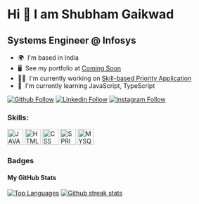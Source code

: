 # Hi 👋 I am Shubham Gaikwad
## Systems Engineer @ Infosys

* 🌍  I'm based in India
* 🖥️  See my portfolio at [Coming Soon](.)
* 👨‍💻  I'm currently working on [Skill-based Priority Application](.)
* 🧠  I'm currently learning JavaScript, TypeScript


[![Github Follow](https://img.shields.io/badge/Github-100000?style=badge&logo=github&logoColor=white)](https://github.com/shubhamtechgeek)
[![Linkedin Follow](https://img.shields.io/badge/Linkedin-0077B5?style=badge&logo=linkedin&logoColor=white)](https://www.linkedin.com/in/www.linkedin.com/in/shubham-gaikwad-backend/)
[![Instagram Follow](https://img.shields.io/badge/Instagram-E4405F?style=badge&logo=instagram&logoColor=white)](https://instagram.com/shub_gaik)


<h3 align="left">Skills:</h3>
<p align="left">

<a href="https://docs.oracle.com/en/java/" target="_blank" rel="noreferrer"><img src="https://cdn.jsdelivr.net/gh/devicons/devicon/icons/java/java-original.svg" width="36" height="36" alt="JAVA" /></a>
<a href="https://developer.mozilla.org/en-US/docs/Web/HTML" target="_blank" rel="noreferrer"><img src="https://cdn.jsdelivr.net/gh/devicons/devicon/icons/html5/html5-original.svg" width="36" height="36" alt="HTML" /></a> 
<a href="https://developer.mozilla.org/en-US/docs/Web/CSS" target="_blank" rel="noreferrer"><img src="https://cdn.jsdelivr.net/gh/devicons/devicon/icons/css3/css3-original.svg" width="36" height="36" alt="CSS" /></a> 
<a href="https://spring.io/" target="_blank" rel="noreferrer"><img src="https://cdn.jsdelivr.net/gh/devicons/devicon/icons/spring/spring-original.svg" width="36" height="36" alt="SPRING" /></a> 
<a href="https://www.mysql.com/" target="_blank" rel="noreferrer"><img src="https://cdn.jsdelivr.net/gh/devicons/devicon/icons/mysql/mysql-original.svg" width="36" height="36" alt="MYSQL" /></a> 

</p>


### Badges

<h4>My GitHub Stats</h4>

<a href="http://www.github.com/shubhamtechgeek"><img src="https://github-readme-stats.vercel.app/api/top-langs/?username=shubhamtechgeek&langs_count=3&title_color=70a5fd&icon_color=bf91f3&text_color=38bdae&bg_color=1a1b27&hide_border=true" alt="Top Languages"/></a>
<a href="http://www.github.com/shubhamtechgeek"><img src="https://github-readme-streak-stats.herokuapp.com/?user=shubhamtechgeek&stroke=70a5fd&background=1a1b27&ring=70a5fd&fire=bf91f3&currStreakNum=bf91f3&currStreakLabel=bf91f3&sideNums=70a5fd&sideLabels=70a5fd&dates=38bdae&hide_border=true" alt="Github streak stats"/></a>

